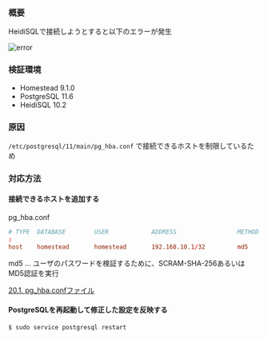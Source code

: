 ### 概要

HeidiSQLで接続しようとすると以下のエラーが発生

![error](/images/articles/6/error_tiny.png)

### 検証環境

- Homestead 9.1.0
- PostgreSQL 11.6
- HeidiSQL 10.2

### 原因

`/etc/postgresql/11/main/pg_hba.conf` で接続できるホストを制限しているため

### 対応方法

#### 接続できるホストを追加する

pg_hba.conf

```conf
# TYPE  DATABASE        USER            ADDRESS                 METHOD
:
host    homestead       homestead       192.168.10.1/32         md5
```

md5 ... ユーザのパスワードを検証するために、SCRAM-SHA-256あるいはMD5認証を実行

[20.1. pg_hba.confファイル](https://www.postgresql.jp/document/10/html/auth-pg-hba-conf.html)

#### PostgreSQLを再起動して修正した設定を反映する

```shell
$ sudo service postgresql restart
```
